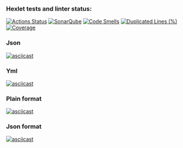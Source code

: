 ### Hexlet tests and linter status:
[![Actions Status](https://github.com/JonnyPovidlos/java-project-71/actions/workflows/hexlet-check.yml/badge.svg)](https://github.com/JonnyPovidlos/java-project-71/actions)
[![SonarQube](https://github.com/JonnyPovidlos/java-project-71/actions/workflows/build.yml/badge.svg)](https://github.com/JonnyPovidlos/java-project-71/actions/workflows/build.yml)
[![Code Smells](https://sonarcloud.io/api/project_badges/measure?project=JonnyPovidlos_java-project-71&metric=code_smells)](https://sonarcloud.io/summary/new_code?id=JonnyPovidlos_java-project-71)
[![Duplicated Lines (%)](https://sonarcloud.io/api/project_badges/measure?project=JonnyPovidlos_java-project-71&metric=duplicated_lines_density)](https://sonarcloud.io/summary/new_code?id=JonnyPovidlos_java-project-71)
[![Coverage](https://sonarcloud.io/api/project_badges/measure?project=JonnyPovidlos_java-project-71&metric=coverage)](https://sonarcloud.io/summary/new_code?id=JonnyPovidlos_java-project-71)

### Json
[![asciicast](https://asciinema.org/a/ZcZ63v56IBb0w8pFtSShwAnVI.svg)](https://asciinema.org/a/ZcZ63v56IBb0w8pFtSShwAnVI)

### Yml
[![asciicast](https://asciinema.org/a/bmG1NxhCSBNMGQqwlslmnlaZi.svg)](https://asciinema.org/a/bmG1NxhCSBNMGQqwlslmnlaZi)

### Plain format
[![asciicast](https://asciinema.org/a/PtAqq5XndCLJm0ux2xIZ5QoUk.svg)](https://asciinema.org/a/PtAqq5XndCLJm0ux2xIZ5QoUk)

### Json format
[![asciicast](https://asciinema.org/a/X3N6c7C9XYsfyi1qJOiNOhWnS.svg)](https://asciinema.org/a/X3N6c7C9XYsfyi1qJOiNOhWnS)